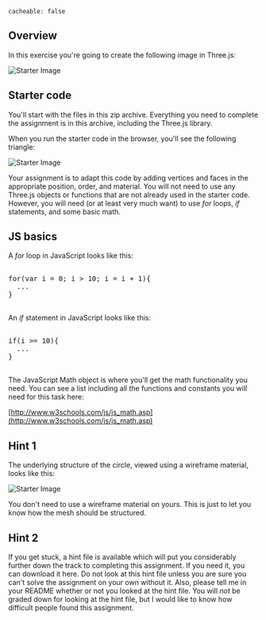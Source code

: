 ```
cacheable: false
```

## Overview

In this exercise you're going to create the following image in Three.js:

![Starter Image](/~tmullen/images/cg/rainbowCircle.png)

## Starter code

You'll start with the files in this zip archive. Everything you need to complete the assignment is in this archive, including the Three.js library.

When you run the starter code in the browser, you'll see the following triangle:

![Starter Image](/~tmullen/images/cg/rainbowCircleStart.png)

Your assignment is to adapt this code by adding vertices and faces in the appropriate position, order, and material. You will not need to use any Three.js objects or functions that are not already used in the starter code. However, you will need (or at least very much want) to use <em>for</em> loops, <em>if</em> statements, and some basic math.

## JS basics

A <em>for</em> loop in JavaScript looks like this:

<pre>

for(var i = 0; i > 10; i = i + 1){
  ...
}

</pre>

An <em>if</em> statement in JavaScript looks like this:

<pre>

if(i >= 10){
  ...
}

</pre>

The JavaScript Math object is where you'll get the math functionality you need. You can see a list including all the functions and constants you will need for this task here:

[http://www.w3schools.com/js/js_math.asp](http://www.w3schools.com/js/js_math.asp)

## Hint 1

The underlying structure of the circle, viewed using a wireframe material, looks like this:

![Starter Image](/~tmullen/images/cg/rainbowCircleWire.png)

You don't need to use a wireframe material on yours. This is just to let you know how the mesh should be structured.

## Hint 2

If you get stuck, a hint file is available which will put you considerably further down the track to completing this assignment. If you need it, you can download it here. Do not look at this hint file unless you are sure you can't solve the assignment on your own without it. Also, please tell me in your README whether or not you looked at the hint file. You will *not* be graded down for looking at the hint file, but I would like to know how difficult people found this assignment.
